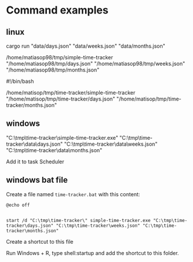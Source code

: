 # Command examples

## linux

cargo run "data/days.json" "data/weeks.json" "data/months.json"

/home/matiasop98/tmp/simple-time-tracker "/home/matiasop98/tmp/days.json" "/home/matiasop98/tmp/weeks.json" "/home/matiasop98/tmp/months.json"

#!/bin/bash

/home/matisop/tmp/time-tracker/simple-time-tracker "/home/matisop/tmp/time-tracker/days.json" "/home/matisop/tmp/time-tracker/months.json"

## windows

"C:\tmp\time-tracker\simple-time-tracker.exe" "C:\tmp\time-tracker\data\days.json" "C:\tmp\time-tracker\data\weeks.json" "C:\tmp\time-tracker\data\months.json"

Add it to task Scheduler

## windows bat file

Create a file named `time-tracker.bat` with this content:

```
@echo off 


start /d "C:\tmp\time-tracker\" simple-time-tracker.exe "C:\tmp\time-tracker\days.json" "C:\tmp\time-tracker\weeks.json" "C:\tmp\time-tracker\months.json"
```

Create a shortcut to this file

Run Windows + R, type shell:startup and add the shortcut to this folder.
